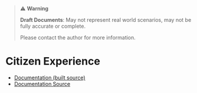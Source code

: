 > ⚠️ **Warning**
>  
> **Draft Documents**: May not represent real world scenarios, may not be fully accurate or complete.
>
> Please contact the author for more information.

# Citizen Experience



- [Documentation (built source)](https://zealous-beach-05e189903.1.azurestaticapps.net/)
- [Documentation Source](/docs/README.md)